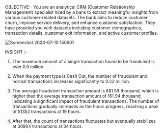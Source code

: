 OBJECTIVE:- You are an analytical CRM (Customer Relationship Management) specialist hired by a bank to extract meaningful insights from various customer-related datasets. 
The bank aims to reduce customer churn, improve service delivery, and enhance customer satisfaction.
They have provided you with datasets including customer demographics, transaction details, customer exit information, and active customer profiles.

![Screenshot 2024-07-10 150501](https://github.com/Hritiksinghraj/CRM-BANK-SQL/assets/147421383/f82701f3-71fa-4dbd-b9cc-e33b1e3047a2)

INSIGHT :-

1. The maximum amount of a single transaction found to be fraudulent is over 0.6 million.



2. When the payment type is Cash Out, the number of fraudulent and normal transactions increases significantly to 0.22 million.




3. The average fraudulent transaction amount is 881.59 thousand, which is higher than the average transaction amount of 161.94 thousand, 
indicating a significant impact of fraudulent transactions. The number of transactions gradually increases as the hours progress, reaching a peak of 51352 transactions at 19 hours.





4. After that, the count of transactions fluctuates but eventually stabilizes at 30904 transactions at 34 hours.

